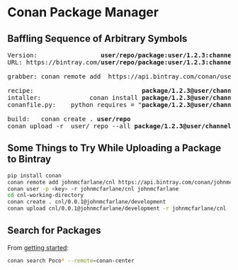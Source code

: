 # Conan Package Manager

## Baffling Sequence of Arbitrary Symbols

<pre>
Version:                 <b>user/repo/package:user/1.2.3:channel</b>
URL: https://bintray.com/<b>user/repo/package:user/1.2.3:channel</b>

grabber: conan remote add <REMOTE> https://api.bintray.com/conan/user/repo

recipe:                             <b>package/1.2.3@user/channel</b>
intaller:             conan install <b>package/1.2.3@user/channel</b> --build=missing
conanfile.py:    python requires = "<b>package/1.2.3@user/channel</b>"

build:   conan create . <b>user/repo</b> <your_profile_and_settings>
conan upload -r _user/_repo --all <b>package/1.2.3@user/channel</b>
</pre>

## Some Things to Try While Uploading a Package to Bintray

```bash
pip install conan
conan remote add johnmcfarlane/cnl https://api.bintray.com/conan/johnmcfarlane/cnl
conan user -p <key> -r johnmcfarlane/cnl johnmcfarlane
cd cnl-working-directory
conan create . cnl/0.0.1@johnmcfarlane/development
conan upload cnl/0.0.1@johnmcfarlane/development -r johnmcfarlane/cnl
```

## Search for Packages

From [getting started](https://docs.conan.io/en/latest/getting_started.html#an-md5-encrypter-using-the-poco-libraries):

```sh
conan search Poco* --remote=conan-center
```

